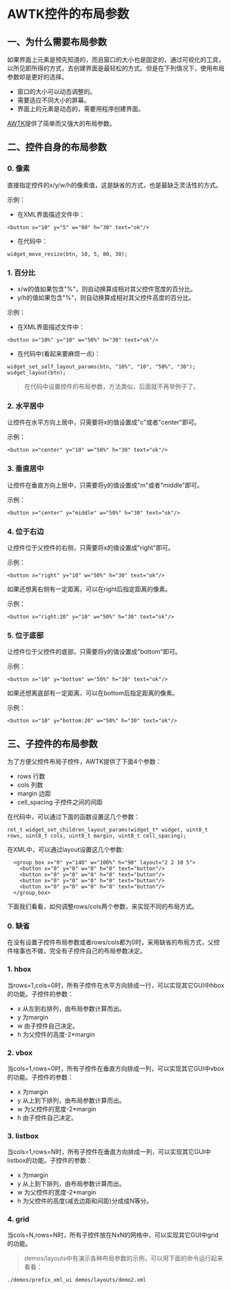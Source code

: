 # AWTK控件的布局参数

## 一、为什么需要布局参数

如果界面上元素是预先知道的，而且窗口的大小也是固定的，通过可视化的工具，以所见即所得的方式，去创建界面是最轻松的方式。但是在下列情况下，使用布局参数却是更好的选择。

* 窗口的大小可以动态调整的。
* 需要适应不同大小的屏幕。
* 界面上的元素是动态的，需要用程序创建界面。

[AWTK](https://github.com/zlgopen/awtk)提供了简单而又强大的布局参数。

## 二、控件自身的布局参数

### 0. 像素

直接指定控件的x/y/w/h的像素值，这是缺省的方式，也是最缺乏灵活性的方式。

示例：

* 在XML界面描述文件中：

```
<button x="10" y="5" w="80" h="30" text="ok"/>
```
* 在代码中：

```
widget_move_resize(btn, 10, 5, 80, 30);
```

### 1. 百分比

* x/w的值如果包含"%"，则自动换算成相对其父控件宽度的百分比。
* y/h的值如果包含"%"，则自动换算成相对其父控件高度的百分比。

示例：

* 在XML界面描述文件中：

```
<button x="10%" y="10" w="50%" h="30" text="ok"/>
```

* 在代码中(看起来要麻烦一点)：

```
widget_set_self_layout_params(btn, "10%", "10", "50%", "30");
widget_layout(btn);
```
> 在代码中设置控件的布局参数，方法类似，后面就不再举例子了。

### 2. 水平居中

让控件在水平方向上居中，只需要将x的值设置成"c"或者"center"即可。

示例：

```
<button x="center" y="10" w="50%" h="30" text="ok"/>
```

### 3. 垂直居中

让控件在垂直方向上居中，只需要将y的值设置成"m"或者"middle"即可。

示例：

```
<button x="center" y="middle" w="50%" h="30" text="ok"/>
```

### 4. 位于右边

让控件位于父控件的右侧，只需要将x的值设置成"right"即可。

示例：

```
<button x="right" y="10" w="50%" h="30" text="ok"/>
```

如果还想离右侧有一定距离，可以在right后指定距离的像素。

示例：

```
<button x="right:20" y="10" w="50%" h="30" text="ok"/>
```

### 5. 位于底部

让控件位于父控件的底部，只需要将y的值设置成"bottom"即可。

示例：

```
<button x="10" y="bottom" w="50%" h="30" text="ok"/>
```

如果还想离底部有一定距离，可以在bottom后指定距离的像素。

示例：

```
<button x="10" y="bottom:20" w="50%" h="30" text="ok"/>
```

## 三、子控件的布局参数

为了方便父控件布局子控件，AWTK提供了下面4个参数：

* rows 行数
* cols 列数
* margin 边距
* cell_spacing 子控件之间的间距

在代码中，可以通过下面的函数设置这几个参数：

```
ret_t widget_set_children_layout_params(widget_t* widget, uint8_t rows, uint8_t cols, uint8_t margin, uint8_t cell_spacing);
```

在XML中，可以通过layout设置这几个参数:

```
  <group_box x="0" y="140" w="100%" h="90" layout="2 2 10 5">
    <button x="0" y="0" w="0" h="0" text="button"/>
    <button x="0" y="0" w="0" h="0" text="button"/>
    <button x="0" y="0" w="0" h="0" text="button"/>
    <button x="0" y="0" w="0" h="0" text="button"/>
  </group_box>
```

下面我们看看，如何调整rows/cols两个参数，来实现不同的布局方式。

### 0. 缺省

在没有设置子控件布局参数或者rows/cols都为0时，采用缺省的布局方式，父控件啥事也不做，完全有子控件自己的布局参数决定。

### 1. hbox

当rows=1,cols=0时，所有子控件在水平方向排成一行，可以实现其它GUI中hbox的功能。子控件的参数：

* x 从左到右排列，由布局参数计算而出。
* y 为margin
* w 由子控件自己决定。
* h 为父控件的高度-2*margin

### 2. vbox

当cols=1,rows=0时，所有子控件在垂直方向排成一列，可以实现其它GUI中vbox的功能。子控件的参数：

* x 为margin
* y 从上到下排列，由布局参数计算而出。
* w 为父控件的宽度-2*margin
* h 由子控件自己决定。

### 3. listbox

当cols=1,rows=N时，所有子控件在垂直方向排成一列，可以实现其它GUI中listbox的功能。子控件的参数：

* x 为margin
* y 从上到下排列，由布局参数计算而出。
* w 为父控件的宽度-2*margin
* h 为父控件的高度(减去边距和间距)分成成N等分。

### 4. grid

当cols=N,rows=N时，所有子控件放在NxN的网格中，可以实现其它GUI中grid的功能。

> demos/layouts中有演示各种布局参数的示例，可以用下面的命令运行起来看看：

```
./demos/prefix_xml_ui demos/layouts/demo2.xml
```
